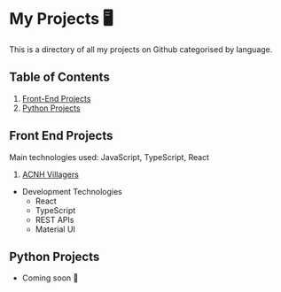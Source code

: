 # My Projects 🖥
This is a directory of all my projects on Github categorised by language.

## Table of Contents
1. [Front-End Projects](#front-end-projects)
2. [Python Projects](#python-projects)


## Front End Projects
Main technologies used: JavaScript, TypeScript, React
1. [ACNH Villagers](https://github.com/aprilyeah/ACNH-Villagers) 
  * Development Technologies
    * React
    * TypeScript
    * REST APIs
    * Material UI

## Python Projects
* Coming soon 👀
